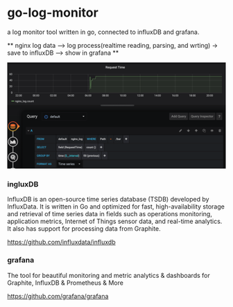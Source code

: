 # go-log-monitor
a log monitor tool written in go, connected to influxDB and grafana.

** nginx log data --> log process(realtime reading, parsing, and wrting) -> save to influxDB --> show in grafana **

![pipeline](https://github.com/yngyuan/go-log-monitor/blob/master/grafana.png?raw=true)

### ingluxDB
InfluxDB is an open-source time series database (TSDB) developed by InfluxData. It is written in Go and optimized for fast, high-availability storage and retrieval of time series data in fields such as operations monitoring, application metrics, Internet of Things sensor data, and real-time analytics. It also has support for processing data from Graphite.

https://github.com/influxdata/influxdb

### grafana
The tool for beautiful monitoring and metric analytics & dashboards for Graphite, InfluxDB & Prometheus & More 

https://github.com/grafana/grafana

